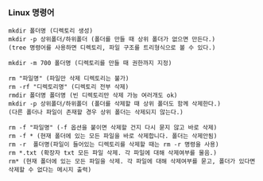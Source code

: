 ### Linux 명령어
    mkdir 폴더명 (디렉토리 생성)  
    mkdir -p 상위폴더/하위폴더 (폴더를 만들 때 상위 폴더가 없으면 만든다.)  
    (tree 명령어를 사용하면 디렉토리, 파일 구조를 트리형식으로 볼 수 있다.)  

    mkdir -m 700 폴더명 (디렉토리를 만들 때 권한까지 지정)  

    rm "파일명" (파일만 삭제 디렉토리는 불가)  
    rm -rf "디렉토리명" (디렉토리 전부 삭제)  
    rmdir 폴더명 폴더명 (빈 디렉토리만 삭제 가능 여러개도 ok)  
    mkdir -p 상위폴더/하위폴더 (폴더를 삭제할 때 상위 폴더도 함께 삭제한다.)  
    (다른 폴더나 파일이 존재할 경우 상위 폴더는 삭제되지 않는다.)  

    rm -f "파일명" (-f 옵션을 붙이면 삭제할 건지 다시 묻지 않고 바로 삭제)  
    rm -f * (현재 폴더에 있는 모든 파일을 바로 삭제합니다. 폴더는 삭제안됨)  
    rm -r  폴더명(파일이 들어있는 디렉토리를 삭제할 때는 rm -r 명령을 사용)  
    rm *.txt (확장자 txt 모든 파일 삭제. 각 파일에 대해 삭제여부를 물음.)  
    rm* (현재 폴더에 있는 모든 파일을 삭제. 각 파일에 대해 삭제여부를 묻고, 폴더가 있다면 삭제할 수 없다는 메시지 출력)  